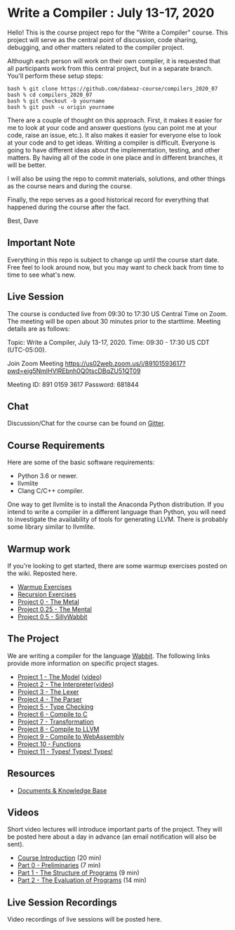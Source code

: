 # Write a Compiler : July 13-17, 2020

Hello! This is the course project repo for the "Write a Compiler"
course.  This project will serve as the central point of discussion, code
sharing, debugging, and other matters related to the compiler project.

Although each person will work on their own compiler, it is requested
that all participants work from this central project, but in a separate
branch.   You'll perform these setup steps:

    bash % git clone https://github.com/dabeaz-course/compilers_2020_07
    bash % cd compilers_2020_07
    bash % git checkout -b yourname
    bash % git push -u origin yourname

There are a couple of thought on this approach. First, it makes it
easier for me to look at your code and answer questions (you can 
point me at your code, raise an issue, etc.).   It also makes it easier
for everyone else to look at your code and to get ideas.  Writing a
compiler is difficult. Everyone is going to have different ideas about
the implementation, testing, and other matters.  By having all of the
code in one place and in different branches, it will be better.

I will also be using the repo to commit materials, solutions, and 
other things as the course nears and during the course.

Finally, the repo serves as a good historical record for everything
that happened during the course after the fact.

Best,
Dave

## Important Note

Everything in this repo is subject to change up until the course start date.
Free feel to look around now, but you may want to check back from time to
time to see what's new.

## Live Session 

The course is conducted live from 09:30 to 17:30 US Central Time on Zoom.
The meeting will be open about 30 minutes prior to the starttime. Meeting
details are as follows:

Topic: Write a Compiler, July 13-17, 2020.
Time: 09:30 - 17:30 US CDT (UTC-05:00). 

Join Zoom Meeting
https://us02web.zoom.us/j/89101593617?pwd=ejg5NmlHVlREbnh0Q0tscDBqZU51QT09

Meeting ID: 891 0159 3617
Password: 681844

## Chat

Discussion/Chat for the course can be found on [Gitter](https://gitter.im/dabeaz-course/compilers_2020_07).

## Course Requirements

Here are some of the basic software requirements:

* Python 3.6 or newer.
* llvmlite
* Clang C/C++ compiler.

One way to get llvmlite is to install the Anaconda Python
distribution.  If you intend to write a compiler in a different
language than Python, you will need to investigate the availability of
tools for generating LLVM. There is probably some library similar to
llvmlite.

## Warmup work

If you're looking to get started, there are some warmup exercises posted
on the wiki.   Reposted here.

* [Warmup Exercises](docs/Warmup-Exercises.md)
* [Recursion Exercises](docs/Recursion-Exercises.md)
* [Project 0 - The Metal](docs/Project0_The_Metal.md)
* [Project 0.25 - The Mental](docs/Project0_25_The_Mental.md)
* [Project 0.5 - SillyWabbit](docs/Project0_5_SillyWabbit.md)

## The Project

We are writing a compiler for the language [Wabbit](docs/Wabbit-Specification.md).
The following links provide more information on specific project stages.

* [Project 1 - The Model](docs/Project1_The_Model.md) ([video](https://vimeo.com/437187898/2be4149e65))
* [Project 2 - The Interpreter](docs/Project2_The_Interpreter.md)([video](https://vimeo.com/437683254/2e02302bd4))
* [Project 3 - The Lexer](docs/Project3_Tokenizing.md)
* [Project 4 - The Parser](docs/Project4_Parsing.md)
* [Project 5 - Type Checking](docs/Project5_Type_Checking.md)
* [Project 6 - Compile to C](docs/Project6_Compile_to_C.md)
* [Project 7 - Transformation](docs/Project7_Transformation.md)
* [Project 8 - Compile to LLVM](docs/Project8_Generating_LLVM.md)
* [Project 9 - Compile to WebAssembly](docs/Project9_Generating_WebAssembly.md)
* [Project 10 - Functions](docs/Project10_Function_Calls.md)
* [Project 11 - Types! Types! Types!](docs/Project11_Types_Types_Types.md)

## Resources

* [Documents & Knowledge Base](docs/README.md)

## Videos

Short video lectures will introduce important parts of the project.
They will be posted here about a day in advance (an email notification
will also be sent).

* [Course Introduction](https://vimeo.com/437164645/de9053efbc) (20 min)
* [Part 0 - Preliminaries](https://vimeo.com/437166026/5a710f2e58) (7 min)
* [Part 1 - The Structure of Programs](https://vimeo.com/437187898/2be4149e65) (9 min)
* [Part 2 - The Evaluation of Programs](https://vimeo.com/437683254/2e02302bd4) (14 min)

## Live Session Recordings

Video recordings of live sessions will be posted here.

